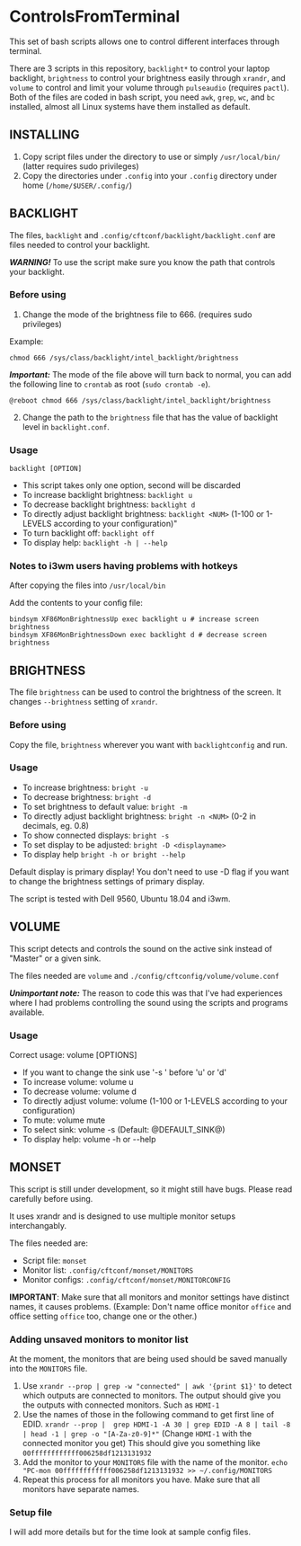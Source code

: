 # ControlsFromTerminal
This set of bash scripts allows one to control different interfaces through terminal. 

There are 3 scripts in this repository, `backlight*` to control your laptop backlight, `brightness` to control your brightness easily through `xrandr`, and `volume` to control and limit your volume through `pulseaudio` (requires `pactl`). Both of the files are coded in bash script, you need `awk`, `grep`, `wc`, and `bc` installed, almost all Linux systems have them installed as default.

## INSTALLING
1. Copy script files under the directory to use or simply `/usr/local/bin/` (latter requires sudo privileges)
2. Copy the directories under `.config` into your `.config` directory under home (`/home/$USER/.config/`)



## BACKLIGHT

The files, `backlight` and `.config/cftconf/backlight/backlight.conf` are files needed to control your backlight.

***WARNING!*** To use the script make sure you know the path that controls your backlight.

### Before using 

1. Change the mode of the brightness file to 666. (requires sudo privileges)

Example:
```
chmod 666 /sys/class/backlight/intel_backlight/brightness
```
***Important:*** The mode of the file above will turn back to normal, you can add the following line to `crontab` as root (`sudo crontab -e`).
```
@reboot chmod 666 /sys/class/backlight/intel_backlight/brightness
```

2. Change the path to the `brightness` file that has the value of backlight level in `backlight.conf`.


### Usage
```
backlight [OPTION]
```
- This script takes only one option, second will be discarded
- To increase backlight brightness:             `backlight u`
- To decrease backlight brightness:             `backlight d`
- To directly adjust backlight brightness:      `backlight <NUM>` (1-100 or 1-LEVELS according to your configuration)"
- To turn backlight off:                        `backlight off` 
- To display help:                              `backlight -h | --help`


### Notes to i3wm users having problems with hotkeys
After copying the files into `/usr/local/bin`

Add the contents to your config file:
```
bindsym XF86MonBrightnessUp exec backlight u # increase screen brightness
bindsym XF86MonBrightnessDown exec backlight d # decrease screen brightness
```

## BRIGHTNESS

The file `brightness` can be used to control the brightness of the screen. It changes `--brightness` setting of `xrandr`.

### Before using 
Copy the file, `brightness` wherever you want with `backlightconfig` and run.

### Usage

- To increase brightness:                       `bright -u`
- To decrease brightness:                       `bright -d`
- To set brightness to default value:           `bright -m`
- To directly adjust backlight brightness:      `bright -n <NUM>` (0-2 in decimals, eg. 0.8)
- To show connected displays:                   `bright -s`
- To set display to be adjusted:                `bright -D <displayname>` 
- To display help                               `bright -h or bright --help`

Default display is primary display! You don't need to use -D flag if you want to change the brightness settings of primary display.


The script is tested with Dell 9560, Ubuntu 18.04 and i3wm.

## VOLUME
This script detects and controls the sound on the active sink instead of "Master" or a given sink. 

The files needed are `volume` and `./config/cftconfig/volume/volume.conf`

***Unimportant note:*** The reason to code this was that I've had experiences where I had problems controlling the sound using the scripts and programs available. 

 ### Usage
Correct usage:  volume [OPTIONS]
 
- If you want to change the sink use '-s <sink>' before 'u' or 'd' 
- To increase volume:             volume u
- To decrease volume:             volume d
- To directly adjust volume:      volume <NUM> (1-100 or 1-LEVELS according to your configuration)
- To mute:                        volume mute
- To select sink:                 volume -s <sink> (Default: @DEFAULT_SINK@)
- To display help:                volume -h or  --help


## MONSET
This script is still under development, so it might still have bugs. Please read carefully before using. 

It uses xrandr and is designed to use multiple monitor setups interchangably. 

The files needed are: 
- Script file: `monset`
- Monitor list: `.config/cftconf/monset/MONITORS`
- Monitor configs: `.config/cftconf/monset/MONITORCONFIG`

**IMPORTANT**: Make sure that all monitors and monitor settings have distinct names, it causes problems. (Example: Don't name office monitor `office` and office setting `office` too, change one or the other.)


### Adding unsaved monitors to monitor list
At the moment, the monitors that are being used should be saved manually into the `MONITORS` file. 
1. Use `xrandr --prop | grep -w "connected" | awk '{print $1}'` to detect which outputs are connected to monitors. The output should give you the outputs with connected monitors. Such as `HDMI-1`
2. Use the names of those in the following command to get first line of EDID. `xrandr --prop |  grep HDMI-1 -A 30 | grep EDID -A 8 | tail -8 | head -1 | grep -o "[A-Za-z0-9]*"` (Change `HDMI-1` with the connected monitor you get) This should give you something like 
`00ffffffffffff006258df1213131932`
3. Add the monitor to your `MONITORS` file with the name of the monitor. `echo "PC-mon 00ffffffffffff006258df1213131932 >> ~/.config/MONITORS` 
4. Repeat this process for all monitors you have. Make sure that all monitors have separate names.

### Setup file 
I will add more details but for the time look at sample config files. 

